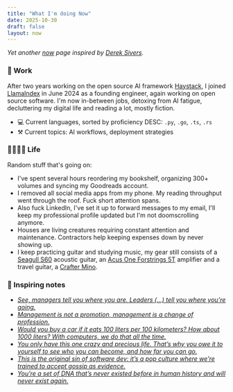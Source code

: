 ```yaml
---
title: "What I'm doing Now"
date: 2025-10-30
draft: false
layout: now
---
```


_Yet another [now](https://nownownow.com/about) page inspired by [Derek Sivers](https://sive.rs/nowff)._

<!--- content -->

### 👷 Work

After two years working on the open source AI framework [Haystack](https://github.com/deepset-ai/haystack), I joined
[LlamaIndex](https://www.llamaindex.ai/) in June 2024 as a founding engineer, again working on open source software.
I'm now in-between jobs, detoxing from AI fatigue, decluttering my digital life and reading a lot, mostly fiction.

- 💻 Current languages, sorted by proficiency DESC: `.py`, `.go`, `.ts`, `.rs`
- ⚒️ Current topics: AI workflows, deployment strategies

### 👨‍👩‍👧‍👦 Life

Random stuff that's going on:

- I've spent several hours reordering my bookshelf, organizing 300+ volumes and syncing my Goodreads account.
- I removed all social media apps from my phone. My reading throughput went through the roof.
  Fuck short attention spans.
- Also fuck LinkedIn, I've set it up to forward messages to my email, I'll keep my professional
  profile updated but I'm not doomscrolling anymore.
- Houses are living creatures requiring constant attention and maintenance. Contractors help
  keeping expenses down by never showing up.
- I keep practicing guitar and studying music, my gear still consists of a [Seagull S60][seagull s60]
  acoustic guitar, an [Acus One Forstrings 5T][acus one] amplifier and a travel guitar,
  a [Crafter Mino][crafter mino].

### 💭 Inspiring notes

- [_See, managers tell you where you are. Leaders (...) tell you where you're going._][art of leadership]
- [_Management is not a promotion, management is a change of profession._][charity pendulum]
- [_Would you buy a car if it eats 100 liters per 100 kilometers? How about 1000 liters? With computers, we do that all the time._][software disenchantment]
- [_You only have this one crazy and precious life. That’s why you owe it to yourself to see who you can become, and how far you can go._][13 things]
- [_This is the original sin of software dev: it’s a pop culture where we’re trained to accept gossip as evidence._][Trusting your own judgement]
- [_You’re a set of DNA that’s never existed before in human history and will never exist again._][The Epidemic of Wasted Talent]

[seagull s60]: http://www.seagullguitars.com/en/products/160-s6-original-qit
[acus one]: https://www.acus-sound.it/en/one-forstrings/5-oneforstrings-5t.html
[crafter mino]: http://crafterguitars.com/eng/product/product_list.php?catcode=110000#gcode2011100001
[charity pendulum]: https://charity.wtf/2017/05/11/the-engineer-manager-pendulum/
[13 things]: https://medium.com/@zdravko/13-things-you-need-to-give-up-if-you-want-to-be-successful-44b5b9b06a26
[software disenchantment]: https://tonsky.me/blog/disenchantment/?utm_source=pocket_mylist
[art of leadership]: https://www.oreilly.com/library/view/the-art-of/9781492045687/
[Trusting your own judgement]: https://www.baldurbjarnason.com/2025/trusting-your-own-judgement-on-ai/
[The Epidemic of Wasted Talent]: https://thestillwandering.substack.com/p/the-epidemic-of-wasted-talent
